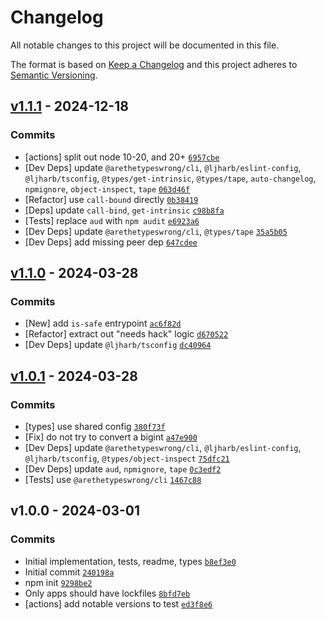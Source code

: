 # Changelog

All notable changes to this project will be documented in this file.

The format is based on [Keep a Changelog](https://keepachangelog.com/en/1.0.0/)
and this project adheres to [Semantic Versioning](https://semver.org/spec/v2.0.0.html).

## [v1.1.1](https://github.com/ljharb/safe-bigint/compare/v1.1.0...v1.1.1) - 2024-12-18

### Commits

- [actions] split out node 10-20, and 20+ [`6957cbe`](https://github.com/ljharb/safe-bigint/commit/6957cbe5ed8845f5aec2e7f32d8f2e34102d80e7)
- [Dev Deps] update `@arethetypeswrong/cli`, `@ljharb/eslint-config`, `@ljharb/tsconfig`, `@types/get-intrinsic`, `@types/tape`, `auto-changelog`, `npmignore`, `object-inspect`, `tape` [`063d46f`](https://github.com/ljharb/safe-bigint/commit/063d46f53b838171e6f850fc06008ca67dc770f2)
- [Refactor] use `call-bound` directly [`0b38419`](https://github.com/ljharb/safe-bigint/commit/0b384191518b549beaa3f01911f373c970441bbc)
- [Deps] update `call-bind`, `get-intrinsic` [`c98b8fa`](https://github.com/ljharb/safe-bigint/commit/c98b8fadd0d9f5ff003caedf47858ffa67cbd32e)
- [Tests] replace `aud` with `npm audit` [`e6923a6`](https://github.com/ljharb/safe-bigint/commit/e6923a66fcf49e51291b9b9e1eaf3cd3a3215c69)
- [Dev Deps] update `@arethetypeswrong/cli`, `@types/tape` [`35a5b05`](https://github.com/ljharb/safe-bigint/commit/35a5b05b7dfd4a87e8ebe6fe076ae1d4873e6856)
- [Dev Deps] add missing peer dep [`647cdee`](https://github.com/ljharb/safe-bigint/commit/647cdee78c3293c5e0dcb29d4d7a448fdb18c8c8)

## [v1.1.0](https://github.com/ljharb/safe-bigint/compare/v1.0.1...v1.1.0) - 2024-03-28

### Commits

- [New] add `is-safe` entrypoint [`ac6f82d`](https://github.com/ljharb/safe-bigint/commit/ac6f82d816191de6d6652a16f88a83326e2c3c97)
- [Refactor] extract out "needs hack" logic [`d670522`](https://github.com/ljharb/safe-bigint/commit/d6705225e78b1fb828a6e5d868799119b734f1a7)
- [Dev Deps] update `@ljharb/tsconfig` [`dc40964`](https://github.com/ljharb/safe-bigint/commit/dc40964d10c331f3ffbb34d5f06b5f91d50f6041)

## [v1.0.1](https://github.com/ljharb/safe-bigint/compare/v1.0.0...v1.0.1) - 2024-03-28

### Commits

- [types] use shared config [`380f73f`](https://github.com/ljharb/safe-bigint/commit/380f73f2f87a7eb811ace9ebd3a4ab6fb9034531)
- [Fix] do not try to convert a bigint [`a47e900`](https://github.com/ljharb/safe-bigint/commit/a47e9005a27c4da684d69bf46140561f32572714)
- [Dev Deps] update `@arethetypeswrong/cli`, `@ljharb/eslint-config`, `@ljharb/tsconfig`, `@types/object-inspect` [`75dfc21`](https://github.com/ljharb/safe-bigint/commit/75dfc213713029af571855a374511a8476478e03)
- [Dev Deps] update `aud`, `npmignore`, `tape` [`0c3edf2`](https://github.com/ljharb/safe-bigint/commit/0c3edf27321a23c5f519053b63ff5a1d88216ca4)
- [Tests] use `@arethetypeswrong/cli` [`1467c88`](https://github.com/ljharb/safe-bigint/commit/1467c88353d0d903d0b3038c12600b75fa549dc4)

## v1.0.0 - 2024-03-01

### Commits

- Initial implementation, tests, readme, types [`b8ef3e0`](https://github.com/ljharb/safe-bigint/commit/b8ef3e0bfb1c75313caf9fe79b7a1b7eddf6da50)
- Initial commit [`240198a`](https://github.com/ljharb/safe-bigint/commit/240198abf093da224383bd20f0dcd925dd8bf808)
- npm init [`9298be2`](https://github.com/ljharb/safe-bigint/commit/9298be22699d76b8696f2fbe87b5b1bef720034e)
- Only apps should have lockfiles [`8bfd7eb`](https://github.com/ljharb/safe-bigint/commit/8bfd7ebaad3f15ff72493e5532425bb4d4ce0a61)
- [actions] add notable versions to test [`ed3f8e6`](https://github.com/ljharb/safe-bigint/commit/ed3f8e6a5ebfde15221563dc750650a1ba8691a7)
